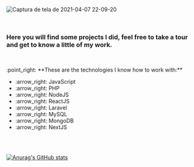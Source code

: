 

![Captura de tela de 2021-04-07 22-09-20](https://user-images.githubusercontent.com/42784533/113953332-f6e24780-97ed-11eb-9c18-f430b3c2da9a.png)

<br>

<h3>Here you will find some projects I did, feel free to take a tour and get to know a little of my work.</h3>
<br>
<p>:point_right: **These are the technologies I know how to work with:**</p>

<ul>
  <li>:arrow_right: JavaScript</li>
  <li>:arrow_right: PHP</li>
  <li>:arrow_right: NodeJS</li>
  <li>:arrow_right: ReactJS</li>
  <li>:arrow_right: Laravel</li>
  <li>:arrow_right: MySQL</li>
  <li>:arrow_right: MongoDB</li>
  <li>:arrow_right: NextJS</li>
</ul>

<br><br>

[![Anurag's GitHub stats](https://github-readme-stats.vercel.app/api?username=RafaelVtor&count_private=true&show_icons=true&theme=radical)](https://github.com/anuraghazra/github-readme-stats)


